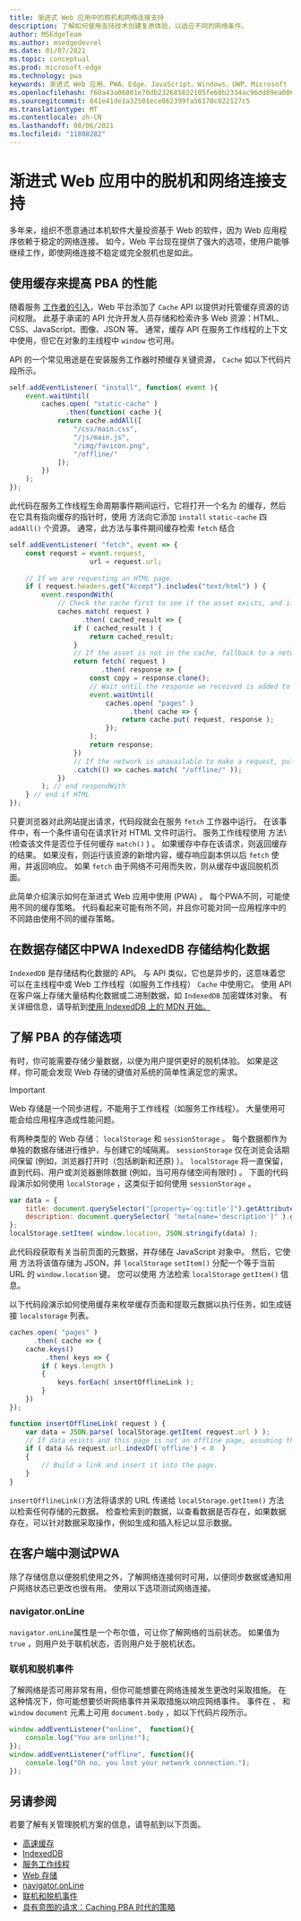 ```yaml
---
title: 渐进式 Web 应用中的脱机和网络连接支持
description: 了解如何使用支持技术创建复原体验，以适应不同的网络条件。
author: MSEdgeTeam
ms.author: msedgedevrel
ms.date: 01/07/2021
ms.topic: conceptual
ms.prod: microsoft-edge
ms.technology: pwa
keywords: 渐进式 Web 应用、PWA、Edge、JavaScript、Windows、UWP、Microsoft Store
ms.openlocfilehash: f60a43a06001e70db232685822105fe60b2334ac96dd89ea006647fa5e4d72d2
ms.sourcegitcommit: 841e41de1a32501ece862399fa56170c022127c5
ms.translationtype: MT
ms.contentlocale: zh-CN
ms.lasthandoff: 08/06/2021
ms.locfileid: "11808282"
---
```

# <a name="offline-and-network-connectivity-support-in-progressive-web-apps"></a>渐进式 Web 应用中的脱机和网络连接支持

多年来，组织不愿意通过本机软件大量投资基于 Web 的软件，因为 Web 应用程序依赖于稳定的网络连接。 如今，Web 平台现在提供了强大的选项，使用户能够继续工作，即使网络连接不稳定或完全脱机也是如此。

## <a name="use-the-caching-to-improve-performance-of-pwas"></a>使用缓存来提高 PBA 的性能

随着服务 [工作者的引入][MDNServiceWorker]，Web 平台添加了 `Cache` API 以提供对托管缓存资源的访问权限。 此基于承诺的 API 允许开发人员存储和检索许多 Web 资源：HTML、CSS、JavaScript、图像、JSON 等。 通常，缓存 API 在服务工作线程的上下文中使用，但它在对象的主线程中 `window` 也可用。

API 的一个常见用途是在安装服务工作器时预缓存关键资源， `Cache` 如以下代码片段所示。  

```javascript
self.addEventListener( "install", function( event ){
    event.waitUntil(
        caches.open( "static-cache" )
              .then(function( cache ){
            return cache.addAll([
                "/css/main.css",
                "/js/main.js",
                "/img/favicon.png",
                "/offline/"
            ]);
        })
    );
});
```  

此代码在服务工作线程生命周期事件期间运行，它将打开一个名为 的缓存，然后在它具有指向缓存的指针时，使用 方法向它添加 `install` `static-cache` 四 `addAll()` 个资源。  通常，此方法与事件期间缓存检索 `fetch` 结合   

```javascript
self.addEventListener( "fetch", event => {
    const request = event.request,
                    url = request.url;
    
    // If we are requesting an HTML page.
    if ( request.headers.get("Accept").includes("text/html") ) {
        event.respondWith(
            // Check the cache first to see if the asset exists, and if it does, return the cached asset.
            caches.match( request )
                  .then( cached_result => {
                if ( cached_result ) {
                    return cached_result;
                }
                // If the asset is not in the cache, fallback to a network request for the asset, and proceed to cache the result.
                return fetch( request )
                       .then( response => {
                    const copy = response.clone();
                    // Wait until the response we received is added to the cache.
                    event.waitUntil(
                        caches.open( "pages" )
                              .then( cache => {
                            return cache.put( request, response );
                        });
                    );
                    return response;
                })
                // If the network is unavailable to make a request, pull the offline page out of the cache.
                .catch(() => caches.match( "/offline/" ));
            })
        ); // end respondWith
    } // end if HTML
});
```  

只要浏览器对此网站提出请求，代码段就会在服务 `fetch` 工作器中运行。 在该事件中，有一个条件语句在请求针对 HTML 文件时运行。 服务工作线程使用 方法\ (检查该文件是否位于任何缓存 `match()` \) 。 如果缓存中存在该请求，则返回缓存的结果。 如果没有，则运行该资源的新增内容，缓存响应副本供以后 `fetch` 使用，并返回响应。 如果 `fetch` 由于网络不可用而失败，则从缓存中返回脱机页面。

此简单介绍演示如何在渐进式 Web 应用中使用 (PWA) 。 每个PWA不同，可能使用不同的缓存策略。 代码看起来可能有所不同，并且你可能对同一应用程序中的不同路由使用不同的缓存策略。

## <a name="use-indexeddb-in-your-pwa-to-store-structured-data"></a>在数据存储区中PWA IndexedDB 存储结构化数据

`IndexedDB` 是存储结构化数据的 API。 与 API 类似，它也是异步的，这意味着您可以在主线程中或 Web 工作线程（如服务工作线程） `Cache` 中使用它。 使用 API 在客户端上存储大量结构化数据或二进制数据，如 `IndexedDB` 加密媒体对象。 有关详细信息，请导航到[使用 IndexedDB 上的 MDN 开始。][MDNIndexeddbApiUsing]

## <a name="understand-storage-options-for-pwas"></a>了解 PBA 的存储选项

有时，你可能需要存储少量数据，以便为用户提供更好的脱机体验。 如果是这样，你可能会发现 Web 存储的键值对系统的简单性满足您的需求。  

> [!IMPORTANT]
> Web 存储是一个同步进程，不能用于工作线程（如服务工作线程）。 大量使用可能会给应用程序造成性能问题。 


有两种类型的 Web 存储： `localStorage` 和 `sessionStorage` 。 每个数据都作为单独的数据存储进行维护，与创建它的域隔离。 `sessionStorage` 仅在浏览会话期间保留 (例如，浏览器打开时（包括刷新和还原) ）。 `localStorage` 将一直保留，直到代码、用户或浏览器删除数据 (例如，当可用存储空间有限时) 。 下面的代码段演示如何使用 `localStorage` ，这类似于如何使用 `sessionStorage` 。

```javascript
var data = {
    title: document.querySelector("[property='og:title']").getAttribute("content"),
    description: document.querySelector( "meta[name='description']" ).getAttribute("content")
};
localStorage.setItem( window.location, JSON.stringify(data) );
```  

此代码段获取有关当前页面的元数据，并存储在 JavaScript 对象中。 然后，它使用 方法将该值存储为 JSON，并 `localStorage` `setItem()` 分配一个等于当前 URL 的 `window.location` 键。 您可以使用 方法检索 `localStorage` `getItem()` 信息。 

以下代码段演示如何使用缓存来枚举缓存页面和提取元数据以执行任务，如生成链接 `localstorage` 列表。

```javascript
caches.open( "pages" )
      .then( cache => {
    cache.keys()
         .then( keys => {
        if ( keys.length )
        {
            keys.forEach( insertOfflineLink );
        }
    })
});

function insertOfflineLink( request ) {
    var data = JSON.parse( localStorage.getItem( request.url ) );
    // If data exists and this page is not an offline page, assuming that offline pages have the word offline in the URL.
    if ( data && request.url.indexOf('offline') < 0  )
    {
        // Build a link and insert it into the page.
    }
}
```  

`insertOfflineLink()`方法将请求的 URL 传递给 `localStorage.getItem()` 方法以检索任何存储的元数据。 检查检索到的数据，以查看数据是否存在，如果数据存在，可以针对数据采取操作，例如生成和插入标记以显示数据。

## <a name="test-for-network-connections-in-your-pwa"></a>在客户端中测试PWA

除了存储信息以便脱机使用之外，了解网络连接何时可用，以便同步数据或通知用户网络状态已更改也很有用。 使用以下选项测试网络连接。

### <a name="navigatoronline"></a>navigator.onLine  

`navigator.onLine`属性是一个布尔值，可让你了解网络的当前状态。 如果值为 `true` ，则用户处于联机状态，否则用户处于脱机状态。

### <a name="online-and-offline-events"></a>联机和脱机事件  

了解网络是否可用非常有用，但你可能想要在网络连接发生更改时采取措施。 在这种情况下，你可能想要侦听网络事件并采取措施以响应网络事件。 事件在 、 和 `window` `document` 元素上可用 `document.body` ，如以下代码片段所示。

```javascript
window.addEventListener("online",  function(){
    console.log("You are online!");
});
window.addEventListener("offline", function(){
    console.log("Oh no, you lost your network connection.");
});
```  

## <a name="see-also"></a>另请参阅  

若要了解有关管理脱机方案的信息，请导航到以下页面。  

*   [高速缓存][MDNCache]  
*   [IndexedDB][MDNIndexeddbApi]  
*   [服务工作线程][MDNServiceWorker]  
*   [Web 存储][MDNWebStorageApi]  
*   [navigator.onLine][MDNNavigatoronline]  
*   [联机和脱机事件][MDNNavigatoronlineOfflineEvents]  
*   [具有意图的请求：Caching PBA 时代的策略][AlistapartRequestIntentCachingStrategiesAgePwas]
    
<!-- links -->  

[MDNCache]: https://developer.mozilla.org/docs/Web/API/Cache "缓存|MDN"  
[MDNIndexeddbApi]: https://developer.mozilla.org/docs/Web/API/IndexedDB_API "IndexedDB API | MDN"  
[MDNIndexeddbApiUsing]: https://developer.mozilla.org/docs/Web/API/IndexedDB_API/Using_IndexedDB "使用 IndexDb - IndexDB API |MDN"  
[MDNServiceWorker]: https://developer.mozilla.org/docs/Web/API/ServiceWorker "ServiceWorker |MDN"  
[MDNWebStorageApi]: https://developer.mozilla.org/docs/Web/API/Web_Storage_API "Web 存储 API |MDN"  
[MDNNavigatoronline]: https://developer.mozilla.org/docs/Web/API/NavigatorOnLine "NavigatorOnLine |MDN"  
[MDNNavigatoronlineOfflineEvents]: https://developer.mozilla.org/docs/Web/API/NavigatorOnLine/Online_and_offline_events "联机和脱机事件 - NavigatorOnLine |MDN"  

[AbookapartGoingOffline]: https://abookapart.com/products/going-offline "由一位用户为&quot;Offliney Keith&quot;|一本书分开"  

[AlistapartRequestIntentCachingStrategiesAgePwas]: https://alistapart.com/article/request-with-intent-caching-strategies-in-the-age-of-pwas "具有意图的请求：Caching Aaron Gustafson |列表分开"  
